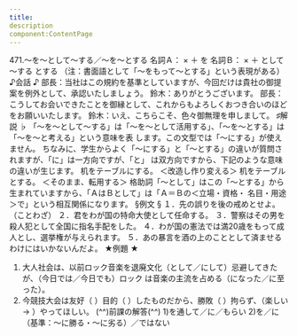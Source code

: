 ```yaml
---
title:
description
component:ContentPage
---
```



471.～を～として～する／～を～とする
名詞Ａ： × ＋ を 名詞Ｂ： × ＋ として～する
とする
（注：書面語として「～をもって～とする」という表現がある）
♪会話 ♪
部長：当社はこの規約を基準としていますが、今回だけは貴社の御提案を例外として、承認いたしましょう。 鈴木：ありがとうございます。 部長：こうしてお会いできたことを御縁として、これからもよろしくおつき合いのほどをお願いいたします。 鈴木：いえ、こちらこそ、色々御無理を申しまして。
♯解説 ♭
「～を～として～する」は「～を～として活用する」、「～を～とする」は「～を～と考える」という意味を表 します。この文型では「～にする」が使えません。
ちなみに、学生からよく「～にする」と「～とする」の違いが質問されますが、「に」は一方向ですが、「と」 は双方向ですから、下記のような意味の違いが生じます。
机をテーブルにする。 ＜改造し作り変える＞ 机をテーブルとする。 ＜そのまま、転用する＞
格助詞「～として」はこの「～とする」から生まれていますから、「ＡはＢとして」は「Ａ＝Ｂの＜立場・資格・ 名目・用途＞で」という相互関係になります。
§例文 §
１．先の誤りを後の戒めとせよ。（ことわざ）
２．君をわが国の特命大使として任命する。
３．警察はその男を殺人犯として全国に指名手配をした。
４．わが国の憲法では満20歳をもって成人とし、選挙権が与えられます。
５．あの暴言を酒の上のこととして済ませるわけにはいかないんだよ。
★例題 ★
1) 大人社会は、以前ロック音楽を退廃文化（として／にして）忌避してきたが、（今日では／今日でも）ロック
は音楽の主流を占める（になった／に至った）。    
2) 今競技大会は友好（ ）目的（ ）したものだから、勝敗（ ）拘らず、（楽しい→ ）やってほしい。
(^^)前課の解答(^^)
1)を通して／に／もらい
2)を／に（基準：～に勝る・～に劣る）／ではない
